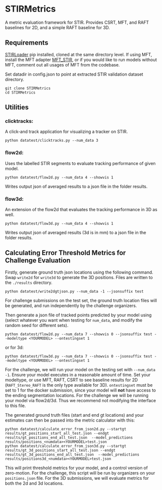 # STIRMetrics

A metric evaluation framework for STIR. Provides CSRT, MFT, and RAFT baselines for 2D, and a simple RAFT baseline for 3D.

## Requirements

[STIRLoader](https://github.com/athaddius/STIRLoader) pip installed, cloned at the same directory level.
If using MFT, install the MFT adapter [MFT_STIR](https://github.com/athaddius/STIRLoader), or if you would like to run models without MFT, comment out all usages of MFT from the codebase.

Set datadir in config.json to point at extracted STIR validation dataset directory.


```
git clone STIRMetrics
cd STIRMetrics
```

## Utilities

### clicktracks:
A click-and track application for visualizing a tracker on STIR.

```
python datatest/clicktracks.py --num_data 3
```

### flow2d:

Uses the labelled STIR segments to evaluate tracking performance of given model.

```
python datatest/flow2d.py --num_data 4 --showvis 1
```
Writes output json of averaged results to a json file in the folder results.


### flow3d:

An extension of the flow2d that evaluates the tracking performance in 3D as well.

```
python datatest/flow3d.py --num_data 4 --showvis 1
```
Writes output json of averaged results (3d is in mm) to a json file in the folder results.


## Calculating Error Threshold Metrics for Challenge Evaluation

Firstly, generate ground truth json locations using the following command. Swap `write2d` for `write3d` to generate the 3D positions. Files are written to the `./results` directory.

```
python datatest/write2dgtjson.py --num_data -1 --jsonsuffix test
```

For challenge submissions on the test set, the ground truth location files will be generated, and run independently by the challenge organizers.




Then generate a json file of tracked points predicted by your model using (select whatever you want when testing for `num_data`, and modify the random seed for different sets).

```
python datatest/flow2d.py --num_data 7 --showvis 0 --jsonsuffix test --modeltype <YOURMODEL> --ontestingset 1
```
or for 3d:
```
python datatest/flow3d.py --num_data 7 --showvis 0 --jsonsuffix test --modeltype <YOURMODEL> --ontestingset 1
```

For the challenge, we will run your model on the testing set with `--num_data -1`. Ensure your model executes in a reasonable amount of time. Set your modeltype, or use MFT, RAFT, CSRT to see baseline results for 2D (`RAFT_Stereo_RAFT` is the only type available for 3D). `ontestingset` must be set to 1 for the docker submission, since your model will **not** have access to the ending segmentation locations. For the challenge we will be running your model via flow2d/3d. Thus we recommend not modifying the interface to this file.


The generated ground truth files (start and end gt locations) and your estimates can then be passed into the metric calculator with this:

```
python datatest/calculate_error_from_json2d.py --startgt results/gt_positions_start_all_test.json --endgt results/gt_positions_end_all_test.json  --model_predictions results/positions_<numdata><YOURMODEL>test.json
python datatest/calculate_error_from_json3d.py --startgt results/gt_3d_positions_start_all_test.json --endgt results/gt_3d_positions_end_all_test.json  --model_predictions results/positions3d_<numdata><YOURMODEL>test.json
```

This will print threshold metrics for your model, and a control version of zero-motion. For the challenge, this script will be run by organizers on your `positions.json` file. For the 3D submissions, we will evaluate metrics for both the 2d and 3d locations.
